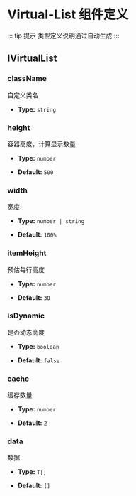 # Virtual-List 组件定义 

 ::: tip 提示
类型定义说明通过自动生成
:::

## IVirtualList 



### className
自定义类名


- **Type:** `string`


### height
容器高度，计算显示数量


- **Type:** `number`


- **Default:** `500`

### width
宽度


- **Type:** `number | string`


- **Default:** `100%`

### itemHeight
预估每行高度


- **Type:** `number`


- **Default:** `30`

### isDynamic
是否动态高度


- **Type:** `boolean`


- **Default:** `false`

### cache
缓存数量


- **Type:** `number`


- **Default:** `2`

### data
数据


- **Type:** `T[]`


- **Default:** `[]`